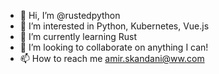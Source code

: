 - 👋 Hi, I’m @rustedpython
- 👀 I’m interested in Python, Kubernetes, Vue.js
- 🌱 I’m currently learning Rust
- 💞️ I’m looking to collaborate on anything I can!
- 📫 How to reach me amir.skandani@ww.com

<!---
askandani/askandani is a ✨ special ✨ repository because its `README.md` (this file) appears on your GitHub profile.
You can click the Preview link to take a look at your changes.
--->
